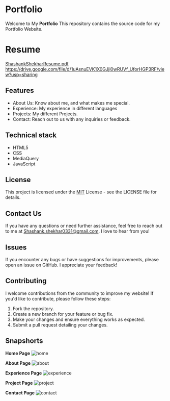 # Portfolio

Welcome to My **Portfolio** This repository contains the source code for my Portfolio Website.

# Resume
[ShashankShekharResume.pdf](https://github.com/user-attachments/files/16194537/ShashankShekharResume.pdf)
https://drive.google.com/file/d/1uAsnuEVK1X0GJji0wRUVf_UforHGP3RF/view?usp=sharing


## Features

- About Us: Know about me, and what makes me special.
- Experience: My experience in different languages
- Projects: My different Projects.
- Contact: Reach out to us with any inquiries or feedback.


## Technical stack

* HTML5 
* CSS 
* MediaQuery
* JavaScript


## License

This project is licensed under the [MIT](https://choosealicense.com/licenses/mit/) License - see the LICENSE file for details.

## Contact Us

If you have any questions or need further assistance, feel free to reach out to me at Shashank.shekhar0331@gmail.com. I love to hear from you!

## Issues

If you encounter any bugs or have suggestions for improvements, please open an issue on GitHub. I appreciate your feedback!
## Contributing

I welcome contributions from the community to improve my website! If you'd like to contribute, please follow these steps:

1. Fork the repository.
2. Create a new branch for your feature or bug fix.
3. Make your changes and ensure everything works as expected.
4. Submit a pull request detailing your changes.
## Snapshorts

**Home Page**
![home](https://github.com/user-attachments/assets/af43372f-5a20-416a-acf1-870036ad7e53)

**About Page**
![about](https://github.com/user-attachments/assets/af7aa5f8-b60e-41bf-83a2-eae55cbbb1bf)

**Experience Page**
![experience](https://github.com/user-attachments/assets/74387234-5de0-495a-9f69-10b330ba93d1)

**Project Page**
![project](https://github.com/user-attachments/assets/0a3a4e1b-6691-4a71-8055-9eecb4cbde90)

**Contact Page**
![contact](https://github.com/user-attachments/assets/c933ab1e-10ab-4974-9d83-10a2bd67409f)
